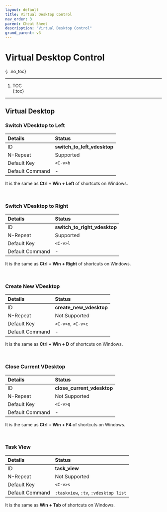 ```yaml
---
layout: default
title: Virtual Desktop Control
nav_order: 3
parent: Cheat Sheet
descripption: "Virtual Desktop Control"
grand_parent: v3
---
```


# Virtual Desktop Control  
{: .no_toc}  

<hr>  

1. TOC  
{:toc}  

<hr>  

## Virtual Desktop  
### Switch VDesktop to Left  

|Details|Status|  
|:---|:---|  
|ID|**switch_to_left_vdesktop**|  
|N-Repeat|<span class="yes">Supported</span>|  
|Default Key|`<C-v>h`|  
|Default Command|-|  
  
It is the same as **Ctrl + Win + Left** of shortcuts on Windows.  

<br>  

### Switch VDesktop to Right 

|Details|Status|  
|:---|:---|  
|ID|**switch_to_right_vdesktop**|  
|N-Repeat|<span class="yes">Supported</span>|  
|Default Key|`<C-v>l`|  
|Default Command|-|  
  
It is the same as **Ctrl + Win + Right** of shortcuts on Windows.  

<br>  

### Create New VDesktop  

|Details|Status|  
|:---|:---|  
|ID|**create_new_vdesktop**|  
|N-Repeat|<span class="no">Not Supported</span>|  
|Default Key|`<C-v>n`, `<C-v>c`|  
|Default Command|-|  
  
It is the same as **Ctrl + Win + D** of shortcuts on Windows.  

<br>  

### Close Current VDesktop

|Details|Status|  
|:---|:---|  
|ID|**close_current_vdesktop**|  
|N-Repeat|<span class="no">Not Supported</span>|  
|Default Key|`<C-v>q`|  
|Default Command|-|  
  
It is the same as **Ctrl + Win + F4** of shortcuts on Windows.  

<br>  

### Task View  

|Details|Status|  
|:---|:---|  
|ID|**task_view**|  
|N-Repeat|<span class="no">Not Supported</span>|  
|Default Key|`<C-v>s`|  
|Default Command|`:taskview`, `:tv`, `:vdesktop list`|  
  
It is the same as **Win + Tab** of shortcuts on Windows.  

<br>
